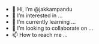 - 👋 Hi, I’m @jakkampandu
- 👀 I’m interested in ...
- 🌱 I’m currently learning ...
- 💞️ I’m looking to collaborate on ...
- 📫 How to reach me ...

<!---
jakkampandu/jakkampandu is a ✨ special ✨ repository because its `README.md` (this file) appears on your GitHub profile.
You can click the Preview link to take a look at your changes.
--->
